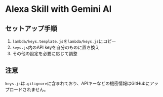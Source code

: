 # Alexa Skill with Gemini AI

## セットアップ手順

1. `lambda/keys.template.js`を`lambda/keys.js`にコピー
2. `keys.js`内のAPI keyを自分のものに置き換え
3. その他の設定を必要に応じて調整

## 注意
`keys.js`は`.gitignore`に含まれており、APIキーなどの機密情報はGitHubにアップロードされません。

